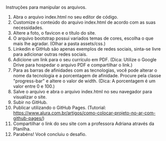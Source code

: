 Instruções para manipular os arquivos. 

  1. Abra o arquivo index.html no seu editor de código.
  2. Customize o conteúdo do arquivo index.html de acordo com as suas necessidades.
  3. Altere a foto, o favicon e o título do site.
  4. O arquivo bootstrap possui variados temas de cores, escolha o que mais lhe agradar. (Olhar a pasta assets/css.)
  5. Linkedin e GitHub são apenas exemplos de redes sociais, sinta-se livre para adicionar outras redes sociais.
  6. Adicione um link para o seu currículo em PDF. (Dica: Utilize o Google Drive para hospedar o arquivo PDF e compartilhar o link.)
  7. Para as barras de afinidades com as tecnologias, você pode alterar o nome da tecnologia e a porcentagem de afinidade. Procure pela classe "progress-bar" e altere o valor de width. (Dica: A porcentagem é um valor entre 0 e 100.)
  8. Salve o arquivo e abra o arquivo index.html no seu navegador para visualizar o site.
  9. Subir no GitHub. 
  10. Publicar utilizando o GitHub Pages. (Tutorial: https://www.alura.com.br/artigos/como-colocar-projeto-no-ar-com-github-pages/)
  11. Compartilhar o link do seu site com a professora Adriana através da Planilha. 
  12. Parabéns! Você concluiu o desafio.